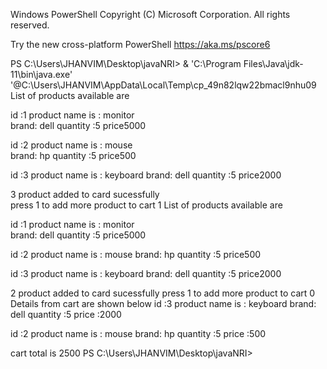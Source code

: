 Windows PowerShell
Copyright (C) Microsoft Corporation. All rights reserved.

Try the new cross-platform PowerShell https://aka.ms/pscore6

PS C:\Users\JHANVIM\Desktop\javaNRI>  & 'C:\Program Files\Java\jdk-11\bin\java.exe' '@C:\Users\JHANVIM\AppData\Local\Temp\cp_49n82lqw22bmacl9nhu09
List of products available are 

id :1
 product name is : monitor  
 brand: dell
 quantity :5
 price5000

id :2
 product name is : mouse    
 brand: hp
 quantity :5
 price500

id :3
 product name is : keyboard 
 brand: dell
 quantity :5
 price2000

3
product added to card sucessfully  
press 1 to add more product to cart
1
List of products available are 

id :1
 product name is : monitor     
 brand: dell
 quantity :5
 price5000

id :2
 product name is : mouse
 brand: hp
 quantity :5
 price500

id :3
 product name is : keyboard
 brand: dell
 quantity :5
 price2000

2
product added to card sucessfully
press 1 to add more product to cart
0
Details from cart are shown below
id :3
 product name is : keyboard
 brand: dell
 quantity :5
 price :2000

id :2
 product name is : mouse
 brand: hp
 quantity :5
 price :500

 cart total is 2500
PS C:\Users\JHANVIM\Desktop\javaNRI>